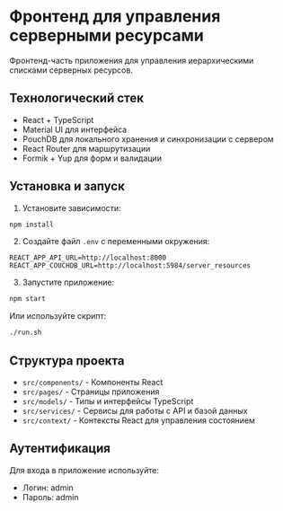 # Фронтенд для управления серверными ресурсами

Фронтенд-часть приложения для управления иерархическими списками серверных ресурсов.

## Технологический стек

- React + TypeScript
- Material UI для интерфейса
- PouchDB для локального хранения и синхронизации с сервером
- React Router для маршрутизации
- Formik + Yup для форм и валидации

## Установка и запуск

1. Установите зависимости:
```bash
npm install
```

2. Создайте файл `.env` с переменными окружения:
```
REACT_APP_API_URL=http://localhost:8000
REACT_APP_COUCHDB_URL=http://localhost:5984/server_resources
```

3. Запустите приложение:
```bash
npm start
```

Или используйте скрипт:
```bash
./run.sh
```

## Структура проекта

- `src/components/` - Компоненты React
- `src/pages/` - Страницы приложения
- `src/models/` - Типы и интерфейсы TypeScript
- `src/services/` - Сервисы для работы с API и базой данных
- `src/context/` - Контексты React для управления состоянием

## Аутентификация

Для входа в приложение используйте:
- Логин: admin
- Пароль: admin
